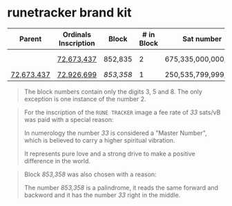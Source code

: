 # runetracker brand kit

| Parent             | Ordinals Inscription   | Block          | # in Block       | Sat number       | Sattributes    | Fee (sats/vB)      |
|--------------------|------------------------|----------------|------------------|------------------|----------------|--------------------|
|                    | [72,673,437][link-parent]  | 852,835        | 2                | 675,335,000,000,000 | Uncommon Alpha | 5                  |
| [72,673,437][link-parent] | [72,926,699][link-child]  | *853,358*      | 1                | 250,535,799,999,999 | Omega          | 33                 |

> The block numbers contain only the digits 3, 5 and 8. The only exception is one instance of the number 2.

> For the inscription of the `RUNE TRACKER` image a fee rate of *33* sats/vB was paid with a special reason:
> 
> In numerology the number *33* is considered a "Master Number", which is believed to carry a higher spiritual vibration.
> 
> It represents pure love and a strong drive to make a positive difference in the world.

> Block *853,358* was also chosen with a reason:
>
> The number *853,358* is a palindrome, it reads the same forward and backword and it has the number *33* right in the middle.




[link-parent]: https://ordiscan.com/inscription/72673437
[link-child]: https://ordiscan.com/inscription/72926699
